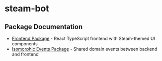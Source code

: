 # steam-bot

## Package Documentation

- [Frontend Package](./packages/frontend/frontend.md) - React TypeScript frontend with Steam-themed UI components
- [Isomorphic Events Package](./packages/isomorphic/src/ReadME.md) - Shared domain events between backend and frontend
